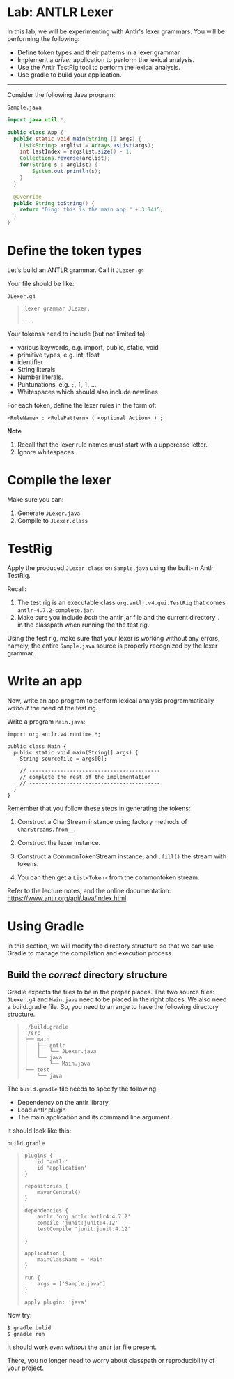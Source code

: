 # Lab: ANTLR Lexer

In this lab, we will be experimenting with Antlr's lexer grammars.
You will be performing the following:

- Define token types and their patterns in a lexer grammar.
- Implement a _driver_ application to perform the lexical analysis.
- Use the Antlr TestRig tool to perform the lexical analysis.
- Use gradle to build your application.

---

Consider the following Java program:

`Sample.java`

```java
import java.util.*;

public class App {
  public static void main(String [] args) {
    List<String> arglist = Arrays.asList(args);
    int lastIndex = argslist.size() - 1;
    Collections.reverse(arglist);
    for(String s : arglist) {
        System.out.println(s);
    }
  }

  @Override
  public String toString() {
    return "Ding: this is the main app." + 3.1415;
  }
}
```

# Define the token types

Let's build an ANTLR grammar.  Call it `JLexer.g4`

Your file should be like:

`JLexer.g4`
> ```
> lexer grammar JLexer;
>
> ...
> ```

Your tokenss need to include (but not limited to):

- various keywords, e.g. import, public, static, void
- primitive types, e.g. int, float
- identifier
- String literals
- Number literals.
- Puntunations, e.g. `;`, `[`, `]`, ...
- Whitespaces which should also include newlines

For each token, define the lexer rules in the form of:

```
<RuleName> : <RulePattern> ( <optional Action> ) ;
```

**Note**

1. Recall that the lexer rule names must start with a uppercase letter.
2. Ignore whitespaces.

# Compile the lexer

Make sure you can:

1. Generate `JLexer.java`
2. Compile to `JLexer.class`

# TestRig

Apply the produced `JLexer.class` on `Sample.java` using the built-in Antlr
TestRig.

Recall:

1. The test rig is an executable class `org.antlr.v4.gui.TestRig`
   that comes `antlr-4.7.2-complete.jar`.
2. Make sure you include *both* the antlr jar file and the
   current directory `.` in the classpath when running the the test rig.

Using the test rig, make sure that your lexer is working
without any errors, namely, the entire `Sample.java` source
is properly recognized by the lexer grammar.

# Write an app

Now, write an app program to perform lexical analysis programmatically _without_
the need of the test rig.

Write a program `Main.java`:

```
import org.antlr.v4.runtime.*;

public class Main {
  public static void main(String[] args) {
    String sourcefile = args[0];

    // ------------------------------------------
    // complete the rest of the implementation
    // ------------------------------------------
  }
}
```

Remember that you follow these steps in generating the tokens:

1. Construct a CharStream instance using factory methods of
   `CharStreams.from__`.

2. Construct the lexer instance.

3. Construct a CommonTokenStream instance, and `.fill()` the stream
with tokens.

4. You can then get a `List<Token>` from the commontoken stream.

Refer to the lecture notes, and the online documentation:
https://www.antlr.org/api/Java/index.html

# Using Gradle

In this section, we will modify the directory structure so that we can use
Gradle to manage the compilation and execution process.

## Build the _correct_ directory structure

Gradle expects the files to be in the proper places.
The two source files: `JLexer.g4` and `Main.java` need to be placed in
the right places.  We also need a build.gradle file.  So, you need to arrange to
have the following directory structure.

> ```
> ./build.gradle
> ./src
> ├── main
> │   ├── antlr
> │   │   └── JLexer.java
> │   └── java
> │       └── Main.java
> └── test
>     └── java
> ```

The `build.gradle` file needs to specify the following:

- Dependency on the antlr library.
- Load antlr plugin
- The main application and its command line argument

It should look like this:

`build.gradle`

> ```
> plugins {
>     id 'antlr'
>     id 'application'
> }
> 
> repositories {
>     mavenCentral()
> }
> 
> dependencies {
>     antlr 'org.antlr:antlr4:4.7.2'
>     compile 'junit:junit:4.12'
>     testCompile 'junit:junit:4.12'
> 
> }
> 
> application {
>     mainClassName = 'Main'
> }
> 
> run {
>     args = ['Sample.java']
> }
> 
> apply plugin: 'java'
> ```

Now try:

```
$ gradle bulid
$ gradle run
```

It should work _even without_ the antlr jar file present.

There, you no longer need to worry about classpath or reproducibility
of your project.
